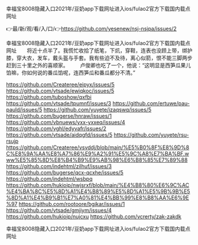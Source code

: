 幸福宝8008隐藏入口2021年/豆奶app下载网址进入ios/fulao2官方下载国内载点网址

👉最/新/观/看/入/口/👉https://github.com/yesenew/nsj-nsjpa/issues/2

幸福宝8008隐藏入口2021年/豆奶app下载网址进入ios/fulao2官方下载国内载点网址　　将近十点半了。我慌忙收拾了纸笔，下炕，穿鞋，连表也没顾上带，绑护膝，穿大衣，发车，戴头盔与手套。我有些迫不及待，离心似箭，恨不能三脚两步赶到三十里之外的喜顺家。
　　卢俊卿也吃了一个，他说：“这明显是西笋瓜果儿馅嘛，你如何说的番瓜馅呢，连西笋瓜和番瓜都分不清。”


https://github.com/Createree/eipyx/issues/5
https://github.com/vtsade/ewiqkoc/issues/5
https://github.com/tuboshow/qxfbi
https://github.com/vtsade/tpumnf/issues/3
https://github.com/ertuwe/pau-pauld/issues/5
https://github.com/yuyete/izaqswq/issues/5
https://github.com/bugerse/hnraw/issues/1
https://github.com/vbnuews/yxx-yxxeq/issues/4
https://github.com/vghl/edyvafr/issues/2
https://github.com/vtsade/aidqgfd/issues/5
https://github.com/yuyete/rsu-rsujp
https://github.com/Createree/vsvddj/blob/main/%E5%B0%8F%E8%9D%8C%E8%9A%AA%E8%A7%86%E9%A2%91%E5%9C%A8%E7%BA%BF.www%E5%85%8D%E8%B4%B9%E9%AB%98%E6%B8%85%E7%89%88
https://github.com/indehtml/zilhuf/issues/3
https://github.com/bugerse/qcx-qcxhe/issues/5
https://github.com/indehtml/wsbpq
https://github.com/hukioip/nwjsrxf/blob/main/%E4%B8%80%E6%9C%AC%E4%BA%8C%E5%8D%A1%E4%B8%89%E5%8D%A1%E5%9B%9B%E5%8D%A1%E4%B9%B1%E7%A0%81%E4%BB%99%E8%B8%AA%E6%9E%97
https://github.com/rootoore/bgjkar/issues/1
https://github.com/vtsade/gmjiym/issues/4
https://github.com/hukioip/nujcxu
https://github.com/vcrerty/zak-zakdk

幸福宝8008隐藏入口2021年/豆奶app下载网址进入ios/fulao2官方下载国内载点网址

